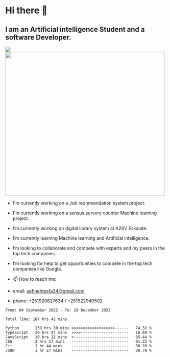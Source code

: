 # Hi there 👋
## I am an Artificial intelligence Student and a software Developer.
<img src = "https://github-readme-stats.vercel.app/api?username=sefinehtesfa34&&show_icons=true&title_color=ffffff&icon_color=bb2acf&text_color=daf7dc&bg_color=151515"/>
<img src="https://wakatime.com/share/@sefinehtesfa34/ae9674e3-b462-4438-9120-52fc3d0ffbbb.png" width ="500" height = "450"/>

- I'm currently working on a Job reommendation system project.
- I'm currently working on a sensus survery counter Machine learning project.
-  I’m currently working on digital library system at A2SV Eskalate.
-  I’m currently learning Machine learning and Artificial intelligence.
-  I’m looking to collaborate and compete with experts and my peers in the top tech companies.
-  I’m looking for help to get opportunities to compete in the top tech companies like Google.

- 📫 How to reach me: 
- email: sefinehtesfa34@gmail.com
- phone: +251920627634 / +251922940502
<!--START_SECTION:waka-->

```text
From: 04 September 2022 - To: 28 December 2022

Total Time: 187 hrs 42 mins

Python       139 hrs 30 mins >>>>>>>>>>>>>>>>>>>------   74.32 %
TypeScript   30 hrs 47 mins  >>>>---------------------   16.40 %
JavaScript   10 hrs 12 mins  >------------------------   05.44 %
CSS          2 hrs 17 mins   -------------------------   01.22 %
C++          1 hr 44 mins    -------------------------   00.93 %
JSON         1 hr 27 mins    -------------------------   00.78 %
```

<!--END_SECTION:waka-->
